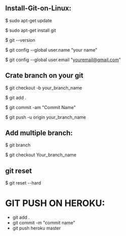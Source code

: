 ## Install-Git-on-Linux:

$ sudo apt-get update

$ sudo apt-get install git

$ git --version

$ git config --global user.name "your name"

$ git config --global user.email "youremail@gmail.com"


## Crate branch on your git

$ git checkout -b your_branch_name

$ git add .

$ git commit -am "Commit Name"

$ git push -u origin your_branch_name

## Add multiple branch:

$ git branch

$ git checkout Your_branch_name

## git reset 

$ git reset --hard

# GIT PUSH ON HEROKU:
- git add .
- git commit -m "commit name"
- git push heroku master




